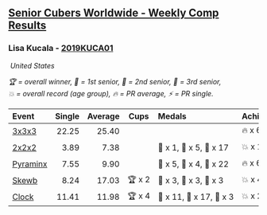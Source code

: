 <style>table {white-space: nowrap;}</style>
<link rel="stylesheet" type="text/css" href="/scw-comp/css/flags.css" />

## [Senior Cubers Worldwide - Weekly Comp Results](/scw-comp/results/)
### Lisa Kucala - [2019KUCA01](https://www.worldcubeassociation.org/persons/2019KUCA01)

<i class="flag flag-US" />&nbsp;United States

<span style="white-space: nowrap;">🏆 = overall winner</span>, <span style="white-space: nowrap;">🥇 = 1st senior</span>, <span style="white-space: nowrap;">🥈 = 2nd senior</span>, <span style="white-space: nowrap;">🥉 = 3rd senior</span>, <span style="white-space: nowrap;">💥 = overall record (age group)</span>, <span style="white-space: nowrap;">🔥 = PR average</span>, <span style="white-space: nowrap;">⚡ = PR single</span>.

| Event | Single | Average | Cups | Medals | Achievements|
| :-- | --: | --: | :--: | :-- | :-- |
| [3x3x3](333.md) | 22.25 | 25.40 |  |  | 🔥 x 6, ⚡ x 7 |
| [2x2x2](222.md) | 3.89 | 7.38 |  | 🥇 x 1, 🥈 x 5, 🥉 x 17 | 💥 x 1, 🔥 x 5, ⚡ x 6 |
| [Pyraminx](pyram.md) | 7.55 | 9.90 |  | 🥇 x 5, 🥈 x 4, 🥉 x 22 | 🔥 x 6, ⚡ x 5 |
| [Skewb](skewb.md) | 8.24 | 17.03 | 🏆 x 2 | 🥇 x 3, 🥈 x 3, 🥉 x 3 | 💥 x 4, 🔥 x 4, ⚡ x 4 |
| [Clock](clock.md) | 11.41 | 11.98 | 🏆 x 4 | 🥇 x 11, 🥈 x 17, 🥉 x 3 | 💥 x 21, 🔥 x 13, ⚡ x 17 |

<!-- Global site tag (gtag.js) - Google Analytics -->
<script async src="https://www.googletagmanager.com/gtag/js?id=UA-86348435-3"></script>
<script>window.dataLayer = window.dataLayer || []; function gtag() {dataLayer.push(arguments);} gtag('js', new Date()); gtag('config', 'UA-86348435-3');</script>
